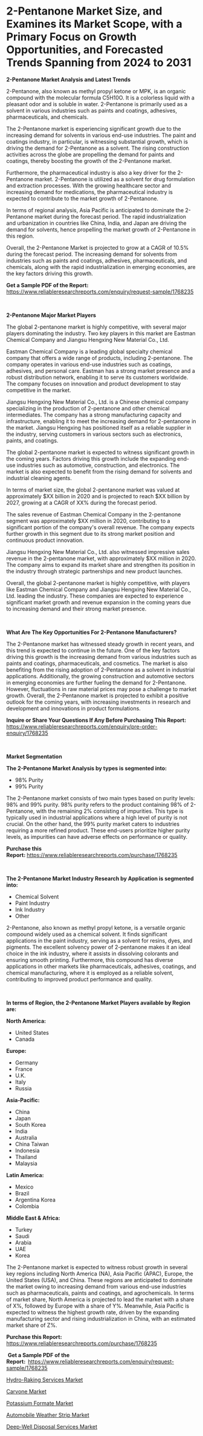 <p><h1>2-Pentanone Market Size, and Examines its Market Scope, with a Primary Focus on Growth Opportunities, and Forecasted Trends Spanning from 2024 to 2031</h1></p><p><strong>2-Pentanone Market Analysis and Latest Trends</strong></p>
<p><p>2-Pentanone, also known as methyl propyl ketone or MPK, is an organic compound with the molecular formula C5H10O. It is a colorless liquid with a pleasant odor and is soluble in water. 2-Pentanone is primarily used as a solvent in various industries such as paints and coatings, adhesives, pharmaceuticals, and chemicals.</p><p>The 2-Pentanone market is experiencing significant growth due to the increasing demand for solvents in various end-use industries. The paint and coatings industry, in particular, is witnessing substantial growth, which is driving the demand for 2-Pentanone as a solvent. The rising construction activities across the globe are propelling the demand for paints and coatings, thereby boosting the growth of the 2-Pentanone market.</p><p>Furthermore, the pharmaceutical industry is also a key driver for the 2-Pentanone market. 2-Pentanone is utilized as a solvent for drug formulation and extraction processes. With the growing healthcare sector and increasing demand for medications, the pharmaceutical industry is expected to contribute to the market growth of 2-Pentanone.</p><p>In terms of regional analysis, Asia Pacific is anticipated to dominate the 2-Pentanone market during the forecast period. The rapid industrialization and urbanization in countries like China, India, and Japan are driving the demand for solvents, hence propelling the market growth of 2-Pentanone in this region.</p><p>Overall, the 2-Pentanone Market is projected to grow at a CAGR of 10.5% during the forecast period. The increasing demand for solvents from industries such as paints and coatings, adhesives, pharmaceuticals, and chemicals, along with the rapid industrialization in emerging economies, are the key factors driving this growth.</p></p>
<p><strong>Get a Sample PDF of the Report:&nbsp;</strong> <a href="https://www.reliableresearchreports.com/enquiry/request-sample/1768235">https://www.reliableresearchreports.com/enquiry/request-sample/1768235</a></p>
<p>&nbsp;</p>
<p><strong>2-Pentanone Major Market Players</strong></p>
<p><p>The global 2-pentanone market is highly competitive, with several major players dominating the industry. Two key players in this market are Eastman Chemical Company and Jiangsu Hengxing New Material Co., Ltd. </p><p>Eastman Chemical Company is a leading global specialty chemical company that offers a wide range of products, including 2-pentanone. The company operates in various end-use industries such as coatings, adhesives, and personal care. Eastman has a strong market presence and a robust distribution network, enabling it to serve its customers worldwide. The company focuses on innovation and product development to stay competitive in the market. </p><p>Jiangsu Hengxing New Material Co., Ltd. is a Chinese chemical company specializing in the production of 2-pentanone and other chemical intermediates. The company has a strong manufacturing capacity and infrastructure, enabling it to meet the increasing demand for 2-pentanone in the market. Jiangsu Hengxing has positioned itself as a reliable supplier in the industry, serving customers in various sectors such as electronics, paints, and coatings.</p><p>The global 2-pentanone market is expected to witness significant growth in the coming years. Factors driving this growth include the expanding end-use industries such as automotive, construction, and electronics. The market is also expected to benefit from the rising demand for solvents and industrial cleaning agents. </p><p>In terms of market size, the global 2-pentanone market was valued at approximately $XX billion in 2020 and is projected to reach $XX billion by 2027, growing at a CAGR of XX% during the forecast period. </p><p>The sales revenue of Eastman Chemical Company in the 2-pentanone segment was approximately $XX million in 2020, contributing to a significant portion of the company's overall revenue. The company expects further growth in this segment due to its strong market position and continuous product innovation. </p><p>Jiangsu Hengxing New Material Co., Ltd. also witnessed impressive sales revenue in the 2-pentanone market, with approximately $XX million in 2020. The company aims to expand its market share and strengthen its position in the industry through strategic partnerships and new product launches.</p><p>Overall, the global 2-pentanone market is highly competitive, with players like Eastman Chemical Company and Jiangsu Hengxing New Material Co., Ltd. leading the industry. These companies are expected to experience significant market growth and revenue expansion in the coming years due to increasing demand and their strong market presence.</p></p>
<p>&nbsp;</p>
<p><strong>What Are The Key Opportunities For 2-Pentanone Manufacturers?</strong></p>
<p><p>The 2-Pentanone market has witnessed steady growth in recent years, and this trend is expected to continue in the future. One of the key factors driving this growth is the increasing demand from various industries such as paints and coatings, pharmaceuticals, and cosmetics. The market is also benefiting from the rising adoption of 2-Pentanone as a solvent in industrial applications. Additionally, the growing construction and automotive sectors in emerging economies are further fueling the demand for 2-Pentanone. However, fluctuations in raw material prices may pose a challenge to market growth. Overall, the 2-Pentanone market is projected to exhibit a positive outlook for the coming years, with increasing investments in research and development and innovations in product formulations.</p></p>
<p><strong>Inquire or Share Your Questions If Any Before Purchasing This Report:</strong> <a href="https://www.reliableresearchreports.com/enquiry/pre-order-enquiry/1768235">https://www.reliableresearchreports.com/enquiry/pre-order-enquiry/1768235</a></p>
<p>&nbsp;</p>
<p><strong>Market Segmentation</strong></p>
<p><strong>The 2-Pentanone Market Analysis by types is segmented into:</strong></p>
<p><ul><li>98% Purity</li><li>99% Purity</li></ul></p>
<p><p>The 2-Pentanone market consists of two main types based on purity levels: 98% and 99% purity. 98% purity refers to the product containing 98% of 2-Pentanone, with the remaining 2% consisting of impurities. This type is typically used in industrial applications where a high level of purity is not crucial. On the other hand, the 99% purity market caters to industries requiring a more refined product. These end-users prioritize higher purity levels, as impurities can have adverse effects on performance or quality.</p></p>
<p><strong>Purchase this Report:&nbsp;</strong><a href="https://www.reliableresearchreports.com/purchase/1768235">https://www.reliableresearchreports.com/purchase/1768235</a></p>
<p>&nbsp;</p>
<p><strong>The 2-Pentanone Market Industry Research by Application is segmented into:</strong></p>
<p><ul><li>Chemical Solvent</li><li>Paint Industry</li><li>Ink Industry</li><li>Other</li></ul></p>
<p><p>2-Pentanone, also known as methyl propyl ketone, is a versatile organic compound widely used as a chemical solvent. It finds significant applications in the paint industry, serving as a solvent for resins, dyes, and pigments. The excellent solvency power of 2-pentanone makes it an ideal choice in the ink industry, where it assists in dissolving colorants and ensuring smooth printing. Furthermore, this compound has diverse applications in other markets like pharmaceuticals, adhesives, coatings, and chemical manufacturing, where it is employed as a reliable solvent, contributing to improved product performance and quality.</p></p>
<p>&nbsp;</p>
<p><strong>In terms of Region, the 2-Pentanone Market Players available by Region are:</strong></p>
<p>
    <p> <strong> North America: </strong>
        <ul>
            <li>United States</li>
            <li>Canada</li>
        </ul>
        </p> 
    <p> <strong> Europe: </strong>
        <ul>
            <li>Germany</li>
            <li>France</li>
            <li>U.K.</li>
            <li>Italy</li>
            <li>Russia</li>
        </ul>
        </p> 
    <p> <strong> Asia-Pacific: </strong>
        <ul>
            <li>China</li>
            <li>Japan</li>
            <li>South Korea</li>
            <li>India</li>
            <li>Australia</li>
            <li>China Taiwan</li>
            <li>Indonesia</li>
            <li>Thailand</li>
            <li>Malaysia</li>
        </ul>
        </p> 
    <p> <strong> Latin America: </strong>
        <ul>
            <li>Mexico</li>
            <li>Brazil</li>
            <li>Argentina Korea</li>
            <li>Colombia</li>
        </ul>
        </p> 
    <p> <strong> Middle East & Africa: </strong>
        <ul>
            <li>Turkey</li>
            <li>Saudi</li>
            <li>Arabia</li>
            <li>UAE</li>
            <li>Korea</li>
        </ul>
    </p>
    </p>
<p><p>The 2-Pentanone market is expected to witness robust growth in several key regions including North America (NA), Asia Pacific (APAC), Europe, the United States (USA), and China. These regions are anticipated to dominate the market owing to increasing demand from various end-use industries such as pharmaceuticals, paints and coatings, and agrochemicals. In terms of market share, North America is projected to lead the market with a share of X%, followed by Europe with a share of Y%. Meanwhile, Asia Pacific is expected to witness the highest growth rate, driven by the expanding manufacturing sector and rising industrialization in China, with an estimated market share of Z%.</p></p>
<p><strong>Purchase this Report: </strong><a href="https://www.reliableresearchreports.com/purchase/1768235">https://www.reliableresearchreports.com/purchase/1768235</a></p>
<p>&nbsp;<strong>Get a Sample PDF of the Report:&nbsp;&nbsp;</strong><a href="https://www.reliableresearchreports.com/enquiry/request-sample/1768235">https://www.reliableresearchreports.com/enquiry/request-sample/1768235</a></p>
<p><strong></strong></p>
<p><p><a href="https://github.com/aliciawhite5576/Market-Research-Report-List-2/blob/main/hydro-raking-services-market.md">Hydro-Raking Services Market</a></p><p><a href="https://medium.com/@carolekunde/carvone-market-size-market-outlook-and-market-forecast-2024-to-2031-71a6a90bd46b">Carvone Market</a></p><p><a href="https://medium.com/@carolekunde/potassium-formate-market-size-and-market-trends-complete-industry-overview-2024-to-2031-64508102c4a8">Potassium Formate Market</a></p><p><a href="https://medium.com/@deirdredavies67/automobile-weather-strip-market-comprehensive-assessment-by-type-application-and-geography-cdae493efbdb">Automobile Weather Strip Market</a></p><p><a href="https://github.com/provorikovar/Market-Research-Report-List-2/blob/main/deep-well-disposal-services-market.md">Deep-Well Disposal Services Market</a></p></p>